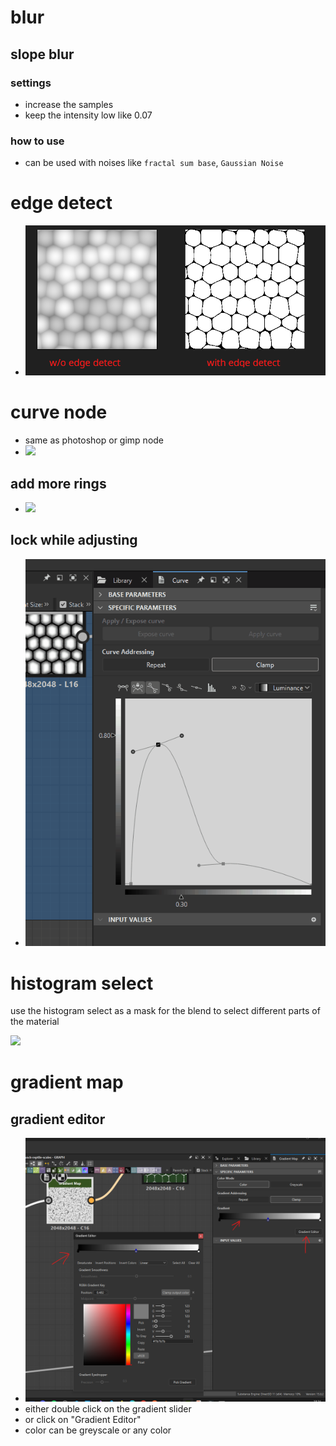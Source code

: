 # blur

## slope blur

### settings

- increase the samples
- keep the intensity low like 0.07

### how to use

- can be used with noises like `fractal sum base`, `Gaussian Noise`

# edge detect

- <img src="./images/filter-nodes/edge-detect.png">

# curve node

- same as photoshop or gimp node
- <img src="./images/filter-nodes/curve-node.gif">

## add more rings

- <img src="./images/filter-nodes/curve-node-add-more-rings.gif">

## lock while adjusting

- <img src="./images/filter-nodes/curve-graph-node-lock.gif">

# histogram select

use the histogram select as a mask for the blend to select different parts of the material

<img src="./images/filter-nodes/histogram-select.gif">

# gradient map

## gradient editor

- <img src="./images/filter-nodes/gradient-node-gradient-editor.png">
- either double click on the gradient slider
- or click on "Gradient Editor"
- color can be greyscale or any color
